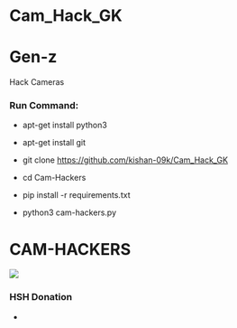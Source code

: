 # Cam_Hack_GK
# Gen-z
Hack Cameras

<h3> Run Command: </h3>

* apt-get install python3

* apt-get install git

* git clone https://github.com/kishan-09k/Cam_Hack_GK

* cd Cam-Hackers

* pip install -r requirements.txt

* python3 cam-hackers.py 

# CAM-HACKERS

<img src="https://github.com/AngelSecurityTeam/Cam-Hackers/blob/master/cap01new.jpg">

<h3>HSH Donation</h3>

* 


